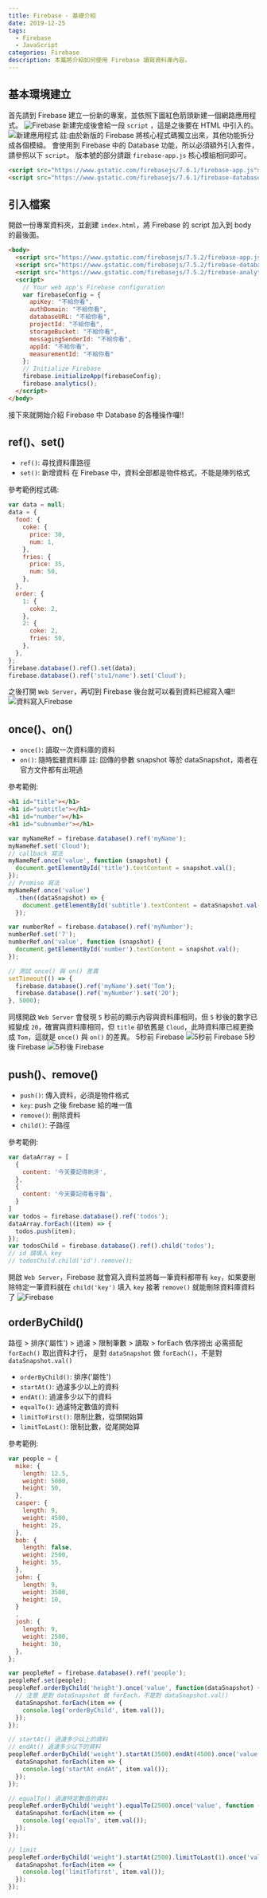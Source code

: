 ```yaml
---
title: Firebase - 基礎介紹
date: 2019-12-25
tags: 
  - Firebase
  - JavaScript
categories: Firebase
description: 本篇將介紹如何使用 Firebase 讀寫資料庫內容。
---
```

## 基本環境建立
首先請到 Firebase 建立一份新的專案，並依照下圖紅色箭頭新建一個網路應用程式。
![Firebase](https://i.imgur.com/E6nUBkN.png)
新建完成後會給一段 `script` ，這是之後要在 HTML 中引入的。
![新建應用程式](https://i.imgur.com/DS1e33O.png)
註:由於新版的 Firebase 將核心程式碼獨立出來，其他功能拆分成各個模組。
會使用到 Firebase 中的 Database 功能，所以必須額外引入套件，請參照以下 `script`。
版本號的部分請跟 `firebase-app.js` 核心模組相同即可。
``` HTML
<script src="https://www.gstatic.com/firebasejs/7.6.1/firebase-app.js"></script>
<script src="https://www.gstatic.com/firebasejs/7.6.1/firebase-database.js"></script>
```

## 引入檔案
開啟一份專案資料夾，並創建 `index.html`，將 Firebase 的 script 加入到 body 的最後面。
``` HTML
<body>
  <script src="https://www.gstatic.com/firebasejs/7.5.2/firebase-app.js"></script>
  <script src="https://www.gstatic.com/firebasejs/7.5.2/firebase-database.js"></script>
  <script src="https://www.gstatic.com/firebasejs/7.5.2/firebase-analytics.js"></script>
  <script>
    // Your web app's Firebase configuration
    var firebaseConfig = {
      apiKey: "不給你看",
      authDomain: "不給你看",
      databaseURL: "不給你看",
      projectId: "不給你看",
      storageBucket: "不給你看",
      messagingSenderId: "不給你看",
      appId: "不給你看",
      measurementId: "不給你看"
    };
    // Initialize Firebase
    firebase.initializeApp(firebaseConfig);
    firebase.analytics();
  </script>
</body>
```
接下來就開始介紹 Firebase 中 Database 的各種操作囉!!

## ref()、set()
* `ref()`: 尋找資料庫路徑
* `set()`: 新增資料
在 Firebase 中，資料全部都是物件格式，不能是陣列格式

參考範例程式碼:
``` JavaScript
var data = null;
data = {
  food: {
    coke: {
      price: 30,
      num: 1,
    },
    fries: {
      price: 35,
      num: 50,
    },
  },
  order: {
    1: {
      coke: 2,
    },
    2: {
      coke: 2,
      fries: 50,
    },
  },
};
firebase.database().ref().set(data);
firebase.database().ref('stu1/name').set('Cloud');
```
之後打開 `Web Server`，再切到 Firebase 後台就可以看到資料已經寫入囉!!
![資料寫入Firebase](https://i.imgur.com/zWihB4c.png)

## once()、on()
* `once()`: 讀取一次資料庫的資料
* `on()`: 隨時監聽資料庫
註: 回傳的參數 snapshot 等於 dataSnapshot，兩者在官方文件都有出現過

參考範例:
``` HTML
<h1 id="title"></h1>
<h1 id="subtitle"></h1>
<h1 id="number"></h1>
<h1 id="subnumber"></h1>
```
``` JavaScript
var myNameRef = firebase.database().ref('myName');
myNameRef.set('Cloud');
// callback 寫法
myNameRef.once('value', function (snapshot) {
  document.getElementById('title').textContent = snapshot.val();
});
// Promise 寫法
myNameRef.once('value')
  .then((dataSnapshot) => {
    document.getElementById('subtitle').textContent = dataSnapshot.val();
  });

var numberRef = firebase.database().ref('myNumber');
numberRef.set('7');
numberRef.on('value', function (snapshot) {
  document.getElementById('number').textContent = snapshot.val();
});

// 測試 once() 與 on() 差異
setTimeout(() => {
  firebase.database().ref('myName').set('Tom');
  firebase.database().ref('myNumber').set('20');
}, 5000);
```
同樣開啟 `Web Server` 會發現 `5` 秒前的顯示內容與資料庫相同，但 `5` 秒後的數字已經變成 `20`，確實與資料庫相同，但 `title` 卻依舊是 `Cloud`，此時資料庫已經更換成 `Tom`，這就是 `once()` 與 `on()` 的差異。
5秒前 Firebase
![5秒前 Firebase](https://i.imgur.com/1OiMzxB.png)
5秒後 Firebase
![5秒後 Firebase](https://i.imgur.com/WWckntp.png)

## push()、remove()
* `push()`: 傳入資料，必須是物件格式
* `key`: push 之後 firebase 給的唯一值
* `remove()`: 刪除資料
* `child()`: 子路徑

參考範例:
``` JavaScript
var dataArray = [
  {
    content: '今天要記得刷牙',
  },
  {
    content: '今天要記得看牙醫',
  }
]
var todos = firebase.database().ref('todos');
dataArray.forEach((item) => {
  todos.push(item);
});
var todosChild = firebase.database().ref().child('todos');
// id 請填入 key
// todosChild.child('id').remove();
```
開啟 `Web Server`，Firebase 就會寫入資料並將每一筆資料都帶有 `key`，如果要刪除特定一筆資料就在 `child('key')` 填入 `key` 接著 `remove()` 就能刪除資料庫資料了
![Firebase](https://i.imgur.com/bwqvUYt.png)

## orderByChild()
路徑 > 排序('屬性') > 過濾 > 限制筆數 > 讀取 > forEach 依序撈出
必需搭配 `forEach()` 取出資料才行，
是對 `dataSnapshot` 做 `forEach()`，不是對 `dataSnapshot.val()`

* `orderByChild()`: 排序('屬性')
* `startAt()`: 過濾多少以上的資料
* `endAt()`: 過濾多少以下的資料
* `equalTo()`: 過濾特定數值的資料
* `limitToFirst()`: 限制比數，從頭開始算
* `limitToLast()`: 限制比數，從尾開始算


參考範例:
``` JavaScript
var people = {
  mike: {
    length: 12.5,
    weight: 5000,
    height: 50,
  },
  casper: {
    length: 9,
    weight: 4500,
    height: 25,
  },
  bob: {
    length: false,
    weight: 2500,
    height: 55,
  },
  john: {
    length: 9,
    weight: 3500,
    height: 10,
  }
  ,
  josh: {
    length: 9,
    weight: 2500,
    height: 30,
  },
};

var peopleRef = firebase.database().ref('people');
peopleRef.set(people);
peopleRef.orderByChild('height').once('value', function(dataSnapshot) {
  // 注意 是對 dataSnapshot 做 forEach，不是對 dataSnapshot.val()
  dataSnapshot.forEach(item => {
    console.log('orderByChild', item.val());
  });
});

// startAt() 過濾多少以上的資料
// endAt() 過濾多少以下的資料
peopleRef.orderByChild('weight').startAt(3500).endAt(4500).once('value', function (dataSnapshot) {
  dataSnapshot.forEach(item => {
    console.log('startAt endAt', item.val());
  });
});

// equalTo() 過濾特定數值的資料
peopleRef.orderByChild('weight').equalTo(2500).once('value', function (dataSnapshot) {
  dataSnapshot.forEach(item => {
    console.log('equalTo', item.val());
  });
});

// limit
peopleRef.orderByChild('weight').startAt(2500).limitToLast(1).once('value', function (dataSnapshot) {
  dataSnapshot.forEach(item => {
    console.log('limitTofirst', item.val());
  });
});
```